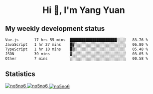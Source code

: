 <h1 align="center">Hi 👋, I'm Yang Yuan</h1>


## My weekly development status
<!--START_SECTION:waka-->

```txt
Vue.js       17 hrs 55 mins  █████████████████████░░░░   83.76 %
JavaScript   1 hr 27 mins    █▓░░░░░░░░░░░░░░░░░░░░░░░   06.80 %
TypeScript   1 hr 10 mins    █▒░░░░░░░░░░░░░░░░░░░░░░░   05.48 %
JSON         39 mins         ▓░░░░░░░░░░░░░░░░░░░░░░░░   03.05 %
Other        7 mins          ░░░░░░░░░░░░░░░░░░░░░░░░░   00.58 %
```

<!--END_SECTION:waka-->

## Statistics
<a href="https://github.com/anuraghazra/github-readme-stats">
  <img src="https://github-readme-stats.vercel.app/api/top-langs/?username=no5no6&theme=dracula" alt="no5no6">
</a>
<a href="https://github.com/anuraghazra/github-readme-stats">
  <img src="https://github-readme-stats.vercel.app/api?username=no5no6&show_icons=true&theme=dracula&line_height=40" alt="no5no6">
</a>
<a href="https://github.com/anuraghazra/github-readme-stats">
  <img align="center" src="https://github-readme-streak-stats.herokuapp.com/?user=no5no6&theme=dracula" alt="no5no6" />
</a>